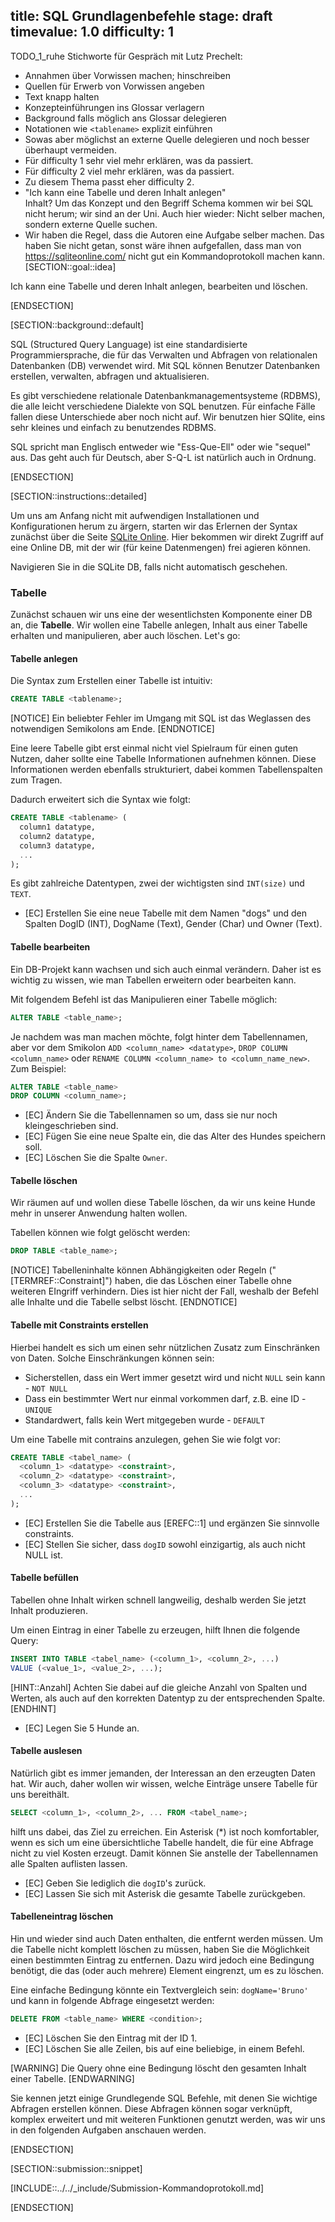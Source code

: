 title: SQL Grundlagenbefehle
stage: draft
timevalue: 1.0
difficulty: 1
---
TODO_1_ruhe  Stichworte für Gespräch mit Lutz Prechelt:
- Annahmen über Vorwissen machen; hinschreiben
- Quellen für Erwerb von Vorwissen angeben
- Text knapp halten
- Konzepteinführungen ins Glossar verlagern
- Background falls möglich ans Glossar delegieren
- Notationen wie `<tablename>` explizit einführen
- Sowas aber möglichst an externe Quelle delegieren und noch besser überhaupt vermeiden.
- Für difficulty 1 sehr viel mehr erklären, was da passiert.
- Für difficulty 2 viel mehr erklären, was da passiert.
- Zu diesem Thema passt eher difficulty 2.
- "Ich kann eine Tabelle und deren Inhalt anlegen"  
  Inhalt?
  Um das Konzept und den Begriff Schema kommen wir bei SQL nicht herum; wir sind an der Uni.
  Auch hier wieder: Nicht selber machen, sondern externe Quelle suchen.
- Wir haben die Regel, dass die Autoren eine Aufgabe selber machen.
  Das haben Sie nicht getan, sonst wäre ihnen aufgefallen, dass man von https://sqliteonline.com/
  nicht gut ein Kommandoprotokoll machen kann.
[SECTION::goal::idea]

Ich kann eine Tabelle und deren Inhalt anlegen, bearbeiten und löschen.

[ENDSECTION]

[SECTION::background::default]

SQL (Structured Query Language) ist eine standardisierte Programmiersprache, die für das Verwalten
und Abfragen von relationalen Datenbanken (DB) verwendet wird. 
Mit SQL können Benutzer Datenbanken erstellen,
verwalten, abfragen und aktualisieren.

Es gibt verschiedene relationale Datenbankmanagementsysteme (RDBMS), die alle
leicht verschiedene Dialekte von SQL benutzen.
Für einfache Fälle fallen diese Unterschiede aber noch nicht auf.
Wir benutzen hier SQlite, eins sehr kleines und einfach zu benutzendes RDBMS.

SQL spricht man Englisch entweder wie "Ess-Que-Ell" oder wie "sequel" aus.
Das geht auch für Deutsch, aber S-Q-L ist natürlich auch in Ordnung.

[ENDSECTION]

[SECTION::instructions::detailed]

Um uns am Anfang nicht mit aufwendigen Installationen und Konfigurationen herum zu ärgern, starten
wir das Erlernen der Syntax zunächst über die Seite [SQLite Online](https://sqliteonline.com). 
Hier bekommen wir direkt Zugriff auf eine Online DB, mit der wir (für keine Datenmengen) frei
agieren können.

Navigieren Sie in die SQLite DB, falls nicht automatisch geschehen.

### Tabelle

Zunächst schauen wir uns eine der wesentlichsten Komponente einer DB an, die **Tabelle**. Wir wollen
eine Tabelle anlegen, Inhalt aus einer Tabelle erhalten und manipulieren, aber auch löschen. Let's go:

#### Tabelle anlegen

Die Syntax zum Erstellen einer Tabelle ist intuitiv:

```sql
CREATE TABLE <tablename>;
```

[NOTICE]
Ein beliebter Fehler im Umgang mit SQL ist das Weglassen des
notwendigen Semikolons am Ende.
[ENDNOTICE]

Eine leere Tabelle gibt erst einmal nicht viel Spielraum für einen guten Nutzen, daher sollte eine
Tabelle Informationen aufnehmen können. Diese Informationen werden ebenfalls strukturiert, dabei
kommen Tabellenspalten zum Tragen.

Dadurch erweitert sich die Syntax wie folgt:

```sql
CREATE TABLE <tablename> (
  column1 datatype,
  column2 datatype,
  column3 datatype,
  ...
);
```

Es gibt zahlreiche Datentypen, zwei der wichtigsten sind `INT(size)` und `TEXT`.

- [EC] Erstellen Sie eine neue Tabelle mit dem Namen "dogs" und den Spalten DogID (INT), DogName (Text),
  Gender (Char) und Owner (Text).

#### Tabelle bearbeiten

Ein DB-Projekt kann wachsen und sich auch einmal verändern. Daher ist es wichtig zu wissen, wie man
Tabellen erweitern oder bearbeiten kann.

Mit folgendem Befehl ist das Manipulieren einer Tabelle möglich:

```sql
ALTER TABLE <table_name>;
```

Je nachdem was man machen möchte, folgt hinter dem Tabellennamen, aber vor dem Smikolon
`ADD <column_name> <datatype>`, `DROP COLUMN <column_name>` oder
`RENAME COLUMN <column_name> to <column_name_new>`. Zum Beispiel:

```sql
ALTER TABLE <table_name>
DROP COLUMN <column_name>;
```

- [EC] Ändern Sie die Tabellennamen so um, dass sie nur noch kleingeschrieben sind.
- [EC] Fügen Sie eine neue Spalte ein, die das Alter des Hundes speichern soll.
- [EC] Löschen Sie die Spalte `Owner`.

#### Tabelle löschen

Wir räumen auf und wollen diese Tabelle löschen, da wir uns keine Hunde mehr in unserer Anwendung
halten wollen.

Tabellen können wie folgt gelöscht werden:

```sql
DROP TABLE <table_name>;
```

[NOTICE]
Tabelleninhalte können Abhängigkeiten oder Regeln ("[TERMREF::Constraint]") haben, die das Löschen
einer Tabelle ohne weiteren EIngriff verhindern. Dies ist hier nicht der Fall, weshalb der Befehl
alle Inhalte und die Tabelle selbst löscht.
[ENDNOTICE]

#### Tabelle mit Constraints erstellen

Hierbei handelt es sich um einen sehr nützlichen Zusatz zum Einschränken von Daten. Solche
Einschränkungen können sein:

- Sicherstellen, dass ein Wert immer gesetzt wird und nicht `NULL` sein kann - `NOT NULL`
- Dass ein bestimmter Wert nur einmal vorkommen darf, z.B. eine ID - `UNIQUE`
- Standardwert, falls kein Wert mitgegeben wurde - `DEFAULT`

Um eine Tabelle mit contrains anzulegen, gehen Sie wie folgt vor:

```sql
CREATE TABLE <tabel_name> (
  <column_1> <datatype> <constraint>,
  <column_2> <datatype> <constraint>,
  <column_3> <datatype> <constraint>,
  ...
);
```

- [EC] Erstellen Sie die Tabelle aus [EREFC::1] und ergänzen Sie sinnvolle constraints.
- [EC] Stellen Sie sicher, dass `dogID` sowohl einzigartig, als auch nicht NULL ist.

#### Tabelle befüllen

Tabellen ohne Inhalt wirken schnell langweilig, deshalb werden Sie jetzt Inhalt produzieren.

Um einen Eintrag in einer Tabelle zu erzeugen, hilft Ihnen die folgende Query:

```sql
INSERT INTO TABLE <tabel_name> (<column_1>, <column_2>, ...)
VALUE (<value_1>, <value_2>, ...);
```

[HINT::Anzahl]
Achten Sie dabei auf die gleiche Anzahl von Spalten und Werten, als auch auf den korrekten Datentyp
zu der entsprechenden Spalte.
[ENDHINT]

- [EC] Legen Sie 5 Hunde an.

#### Tabelle auslesen

Natürlich gibt es immer jemanden, der Interessan an den erzeugten Daten hat. Wir auch, daher wollen
wir wissen, welche Einträge unsere Tabelle für uns bereithält.

```sql
SELECT <column_1>, <column_2>, ... FROM <tabel_name>;
```

hilft uns dabei, das Ziel zu erreichen. Ein Asterisk (*) ist noch komfortabler, wenn es sich um eine
übersichtliche Tabelle handelt, die für eine Abfrage nicht zu viel Kosten erzeugt. Damit können Sie
anstelle der Tabellennamen alle Spalten auflisten lassen.

- [EC] Geben Sie lediglich die `dogID`'s zurück.
- [EC] Lassen Sie sich mit Asterisk die gesamte Tabelle zurückgeben.

#### Tabelleneintrag löschen

Hin und wieder sind auch Daten enthalten, die entfernt werden müssen. Um die Tabelle nicht komplett
löschen zu müssen, haben Sie die Möglichkeit einen bestimmten Eintrag zu entfernen. Dazu wird jedoch
eine Bedingung benötigt, die das (oder auch mehrere) Element eingrenzt, um es zu löschen.

Eine einfache Bedingung könnte ein Textvergleich sein: `dogName='Bruno'` und kann in folgende Abfrage
eingesetzt werden:

```sql
DELETE FROM <table_name> WHERE <condition>;
```

- [EC] Löschen Sie den Eintrag mit der ID 1.
- [EC] Löschen Sie alle Zeilen, bis auf eine beliebige, in einem Befehl.

[WARNING]
Die Query ohne eine Bedingung löscht den gesamten Inhalt einer Tabelle.
[ENDWARNING]

Sie kennen jetzt einige Grundlegende SQL Befehle, mit denen Sie wichtige Abfragen erstellen können.
Diese Abfragen können sogar verknüpft, komplex erweitert und mit weiteren Funktionen genutzt werden,
was wir uns in den folgenden Aufgaben anschauen werden.

[ENDSECTION]

[SECTION::submission::snippet]

[INCLUDE::../../_include/Submission-Kommandoprotokoll.md]

[ENDSECTION]
